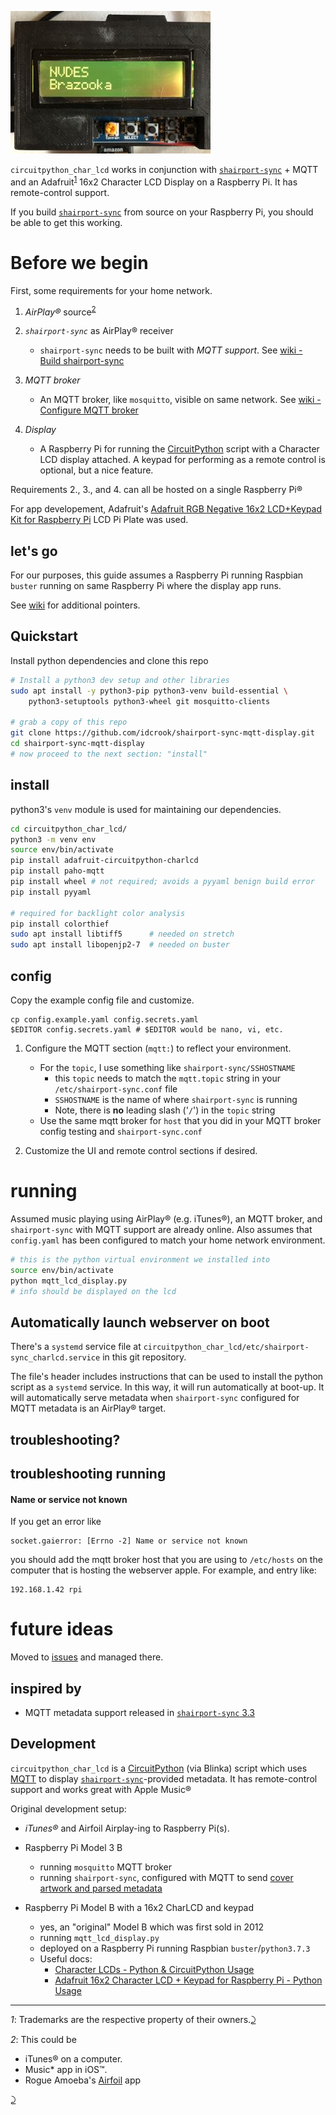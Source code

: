 ![Display of now playing song track info](photo1.jpg)

`circuitpython_char_lcd` works in conjunction with [`shairport-sync`](https://github.com/mikebrady/shairport-sync) + MQTT and an Adafruit<sup id="a1">[1](#f1)</sup> 16x2 Character LCD Display on a Raspberry Pi. It has remote-control support.

If you build [`shairport-sync`](https://github.com/mikebrady/shairport-sync) from source on your Raspberry Pi, you should be able to get this working.

Before we begin
===============

First, some requirements for your home network.

1.	*AirPlay®* source<sup id="a2">[2](#f2)</sup>

2.	*`shairport-sync`* as AirPlay® receiver

	-	`shairport-sync` needs to be built with *MQTT support*. See [wiki - Build shairport-sync](https://github.com/idcrook/shairport-sync-mqtt-display/wiki/Build-shairport-sync-with-MQTT-support)

3.	*MQTT broker*

	-	An MQTT broker, like `mosquitto`, visible on same network. See [wiki - Configure MQTT broker](https://github.com/idcrook/shairport-sync-mqtt-display/wiki/Configure-mosquitto-MQTT-broker)

4.	*Display*

	-	A Raspberry Pi for running the [CircuitPython](https://learn.adafruit.com/circuitpython-on-raspberrypi-linux/installing-circuitpython-on-raspberry-pi) script with a Character LCD display attached. A keypad for performing as a remote control is optional, but a nice feature.

Requirements 2., 3., and 4. can all be hosted on a single Raspberry Pi®

For app developement, Adafruit's [Adafruit RGB Negative 16x2 LCD+Keypad Kit for Raspberry Pi](https://www.adafruit.com/product/1110) LCD Pi Plate was used.

let's go
--------

For our purposes, this guide assumes a Raspberry Pi running Raspbian `buster` running on same Raspberry Pi where the display app runs.

See [wiki](https://github.com/idcrook/shairport-sync-mqtt-display/wiki) for additional pointers.

Quickstart
----------

Install python dependencies and clone this repo

```bash
# Install a python3 dev setup and other libraries
sudo apt install -y python3-pip python3-venv build-essential \
    python3-setuptools python3-wheel git mosquitto-clients

# grab a copy of this repo
git clone https://github.com/idcrook/shairport-sync-mqtt-display.git
cd shairport-sync-mqtt-display
# now proceed to the next section: "install"
```

install
-------

python3's `venv` module is used for maintaining our dependencies.

```bash
cd circuitpython_char_lcd/
python3 -m venv env
source env/bin/activate
pip install adafruit-circuitpython-charlcd
pip install paho-mqtt
pip install wheel # not required; avoids a pyyaml benign build error
pip install pyyaml

# required for backlight color analysis
pip install colorthief
sudo apt install libtiff5      # needed on stretch
sudo apt install libopenjp2-7  # needed on buster
```

config
------

Copy the example config file and customize.

```shell
cp config.example.yaml config.secrets.yaml
$EDITOR config.secrets.yaml # $EDITOR would be nano, vi, etc.
```

1.	Configure the MQTT section (`mqtt:`) to reflect your environment.

	-	For the `topic`, I use something like `shairport-sync/SSHOSTNAME`
		-	this `topic` needs to match the `mqtt.topic` string in your `/etc/shairport-sync.conf` file
		-	`SSHOSTNAME` is the name of where `shairport-sync` is running
		-	Note, there is **no** leading slash ('`/`') in the `topic` string
	-	Use the same mqtt broker for `host` that you did in your MQTT broker config testing and `shairport-sync.conf`

2.	Customize the UI and remote control sections if desired.

running
=======

Assumed music playing using AirPlay® (e.g. iTunes®), an MQTT broker, and `shairport-sync` with MQTT support are already online. Also assumes that `config.yaml` has been configured to match your home network environment.

```bash
# this is the python virtual environment we installed into
source env/bin/activate
python mqtt_lcd_display.py
# info should be displayed on the lcd
```

Automatically launch webserver on boot
--------------------------------------

There's a `systemd` service file at `circuitpython_char_lcd/etc/shairport-sync_charlcd.service` in this git repository.

The file's header includes instructions that can be used to install the python script as a `systemd` service. In this way, it will run automatically at boot-up. It will automatically serve metadata when `shairport-sync` configured for MQTT metadata is an AirPlay® target.

troubleshooting?
----------------

troubleshooting running
-----------------------

#### Name or service not known

If you get an error like

```
socket.gaierror: [Errno -2] Name or service not known
```

you should add the mqtt broker host that you are using to `/etc/hosts` on the computer that is hosting the webserver apple. For example, and entry like:

```
192.168.1.42 rpi
```

future ideas
============

Moved to [issues](https://github.com/idcrook/shairport-sync-mqtt-display/issues) and managed there.

inspired by
-----------

-	MQTT metadata support released in [`shairport-sync` 3.3](https://github.com/mikebrady/shairport-sync/releases/tag/3.3)

Development
-----------

`circuitpython_char_lcd` is a [CircuitPython](http://circuitpython.org) (via Blinka) script which uses [MQTT](https://www.eclipse.org/paho/clients/python/) to display [`shairport-sync`](https://github.com/mikebrady/shairport-sync)-provided metadata. It has remote-control support and works great with Apple Music®

Original development setup:

-	*iTunes®* and Airfoil Airplay-ing to Raspberry Pi(s).
-	Raspberry Pi Model 3 B
	-	running `mosquitto` MQTT broker
	-	running `shairport-sync`, configured with MQTT to send [cover artwork and parsed metadata](https://github.com/idcrook/shairport-sync-mqtt-display/wiki/Build-shairport-sync-with-MQTT-support#salient-pieces-of-a-working-config-file)
-	Raspberry Pi Model B with a 16x2 CharLCD and keypad

	-	yes, an "original" Model B which was first sold in 2012
	-	running `mqtt_lcd_display.py`
	-	deployed on a Raspberry Pi running Raspbian `buster`/`python3.7.3`
	-	Useful docs:
		-	[Character LCDs - Python & CircuitPython Usage](https://learn.adafruit.com/character-lcds/python-circuitpython#python-and-circuitpython-usage-7-12)
		-	[Adafruit 16x2 Character LCD + Keypad for Raspberry Pi - Python Usage](https://learn.adafruit.com/adafruit-16x2-character-lcd-plus-keypad-for-raspberry-pi/python-usage)

---

<i id="f1">1</i>: Trademarks are the respective property of their owners.[⤸](#a1)

<i id="f2">2</i>: This could be

-	iTunes® on a computer.
-	Music* app in iOS™.
-	Rogue Amoeba's [Airfoil](https://rogueamoeba.com/airfoil/) app

[⤸](#a2)
